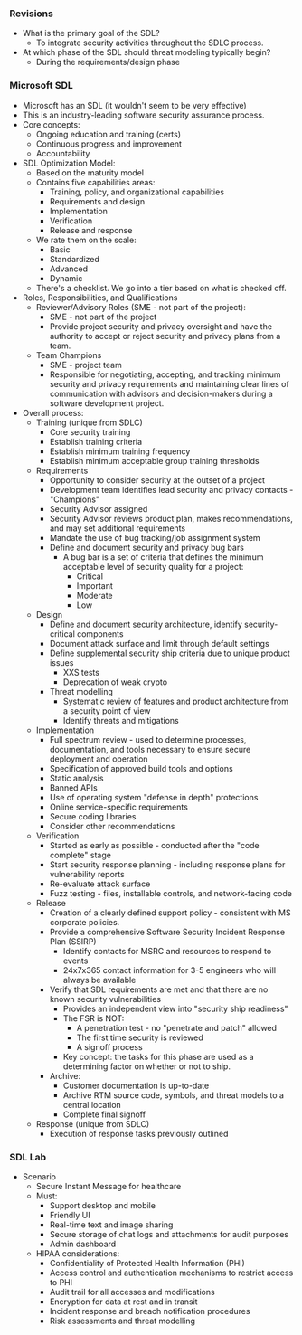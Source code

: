 ### Revisions
- What is the primary goal of the SDL?
	- To integrate security activities throughout the SDLC process.
- At which phase of the SDL should threat modeling typically begin?
	- During the requirements/design phase

### Microsoft SDL
- Microsoft has an SDL (it wouldn't seem to be very effective)
- This is an industry-leading software security assurance process.
- Core concepts:
	- Ongoing education and training (certs)
	- Continuous progress and improvement
	- Accountability
- SDL Optimization Model:
	- Based on the maturity model
	- Contains five capabilities areas:
		- Training, policy, and organizational capabilities
		- Requirements and design
		- Implementation
		- Verification
		- Release and response
	- We rate them on the scale:
		- Basic
		- Standardized
		- Advanced
		- Dynamic
	- There's a checklist. We go into a tier based on what is checked off.
- Roles, Responsibilities, and Qualifications
	- Reviewer/Advisory Roles (SME - not part of the project):
		- SME - not part of the project
		- Provide project security and privacy oversight and have the authority to accept or reject security and privacy plans from a team.
	- Team Champions
		- SME - project team
		- Responsible for negotiating, accepting, and tracking minimum security and privacy requirements and maintaining clear lines of communication with advisors and decision-makers during a software development project.
- Overall process:
	- Training (unique from SDLC)
		- Core security training
		- Establish training criteria
		- Establish minimum training frequency
		- Establish minimum acceptable group training thresholds
	- Requirements
		- Opportunity to consider security at the outset of a project
		- Development team identifies lead security and privacy contacts - "Champions"
		- Security Advisor assigned
		- Security Advisor reviews product plan, makes recommendations, and may set additional requirements
		- Mandate the use of bug tracking/job assignment system
		- Define and document security and privacy bug bars
			- A bug bar is a set of criteria that defines the minimum acceptable level of security quality for a project:
				- Critical
				- Important
				- Moderate
				- Low
	- Design
		- Define and document security architecture, identify security-critical components
		- Document attack surface and limit through default settings
		- Define supplemental security ship criteria due to unique product issues
			- XXS tests
			- Deprecation of weak crypto
		- Threat modelling
			- Systematic review of features and product architecture from a security point of view
			- Identify threats and mitigations
	- Implementation
		- Full spectrum review - used to determine processes, documentation, and tools necessary to ensure secure deployment and operation
		- Specification of approved build tools and options
		- Static analysis
		- Banned APIs
		- Use of operating system "defense in depth" protections
		- Online service-specific requirements
		- Secure coding libraries
		- Consider other recommendations
	- Verification
		- Started as early as possible - conducted after the "code complete" stage
		- Start security response planning - including response plans for vulnerability reports
		- Re-evaluate attack surface
		- Fuzz testing - files, installable controls, and network-facing code
	- Release
		- Creation of a clearly defined support policy - consistent with MS corporate policies.
		- Provide a comprehensive Software Security Incident Response Plan (SSIRP)
			- Identify contacts for MSRC and resources to respond to events
			- 24x7x365 contact information for 3-5 engineers who will always be available
		- Verify that SDL requirements are met and that there are no known security vulnerabilities
			- Provides an independent view into "security ship readiness"
			- The FSR is NOT:
				- A penetration test - no "penetrate and patch" allowed
				- The first time security is reviewed
				- A signoff process
			- Key concept: the tasks for this phase are used as a determining factor on whether or not to ship.
		- Archive:
			- Customer documentation is up-to-date
			- Archive RTM source code, symbols, and threat models to a central location
			- Complete final signoff
	- Response (unique from SDLC)
		- Execution of response tasks previously outlined

### SDL Lab
- Scenario
	- Secure Instant Message for healthcare
	- Must:
		- Support desktop and mobile
		- Friendly UI
		- Real-time text and image sharing
		- Secure storage of chat logs and attachments for audit purposes
		- Admin dashboard
	- HIPAA considerations:
		- Confidentiality of Protected Health Information (PHI)
		- Access control and authentication mechanisms to restrict access to PHI
		- Audit trail for all accesses and modifications
		- Encryption for data at rest and in transit
		- Incident response and breach notification procedures
		- Risk assessments and threat modelling